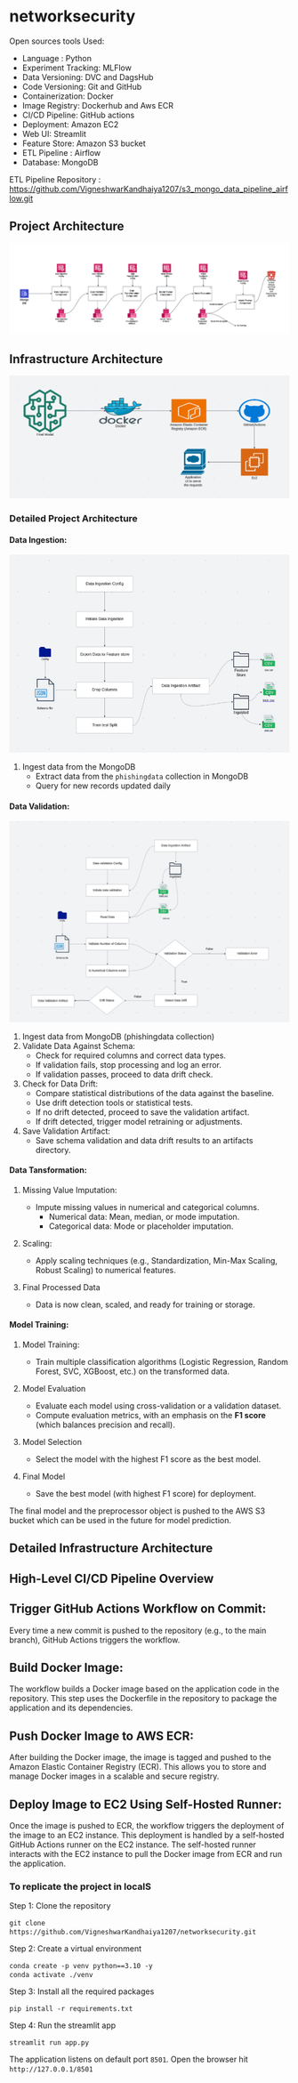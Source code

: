 # networksecurity

Open sources tools Used:

- Language : Python
- Experiment Tracking: MLFlow
- Data Versioning: DVC and DagsHub
- Code Versioning: Git and GitHub
- Containerization: Docker
- Image Registry: Dockerhub and Aws ECR
- CI/CD Pipeline: GitHub actions
- Deployment: Amazon EC2
- Web UI: Streamlit
- Feature Store: Amazon S3 bucket
- ETL Pipeline : Airflow
- Database: MongoDB

ETL Pipeline Repository : https://github.com/VigneshwarKandhaiya1207/s3_mongo_data_pipeline_airflow.git


## Project Architecture

![alt text](readme_images/ML_project_architecture.png)

## Infrastructure Architecture

![alt text](readme_images/infrastructure_architecture.png)

### Detailed Project Architecture 

#### Data Ingestion:

![alt text](readme_images/data_ingestion_workflow.png)


1. Ingest data from the MongoDB
   - Extract data from the `phishingdata` collection in MongoDB
   - Query for new records updated daily

#### Data Validation:

![alt text](readme_images/data_validation_workflow.png)

1. Ingest data from MongoDB (phishingdata collection)
2. Validate Data Against Schema:
   - Check for required columns and correct data types.
   - If validation fails, stop processing and log an error.
   - If validation passes, proceed to data drift check.
3. Check for Data Drift:
   - Compare statistical distributions of the data against the baseline.
   - Use drift detection tools or statistical tests.
   - If no drift detected, proceed to save the validation artifact.
   - If drift detected, trigger model retraining or adjustments.
4. Save Validation Artifact:
   - Save schema validation and data drift results to an artifacts directory.


#### Data Tansformation:

1. Missing Value Imputation:
   - Impute missing values in numerical and categorical columns.
     - Numerical data: Mean, median, or mode imputation.
     - Categorical data: Mode or placeholder imputation.

2. Scaling:
   - Apply scaling techniques (e.g., Standardization, Min-Max Scaling, Robust Scaling) to numerical features.

3. Final Processed Data
   - Data is now clean, scaled, and ready for training or storage.


#### Model Training:

1. Model Training:
   - Train multiple classification algorithms (Logistic Regression, Random Forest, SVC, XGBoost, etc.) on the transformed data.

2. Model Evaluation
   - Evaluate each model using cross-validation or a validation dataset.
   - Compute evaluation metrics, with an emphasis on the **F1 score** (which balances precision and recall).

3. Model Selection
   - Select the model with the highest F1 score as the best model.

4. Final Model
   - Save the best model (with highest F1 score) for deployment.

The final model and the preprocessor object is pushed to the AWS S3 bucket which can be used in the future for model prediction.

## Detailed Infrastructure Architecture

## High-Level CI/CD Pipeline Overview

## Trigger GitHub Actions Workflow on Commit:

Every time a new commit is pushed to the repository (e.g., to the main branch), GitHub Actions triggers the workflow.

## Build Docker Image:

The workflow builds a Docker image based on the application code in the repository. This step uses the Dockerfile in the repository to package the application and its dependencies.

## Push Docker Image to AWS ECR:

After building the Docker image, the image is tagged and pushed to the Amazon Elastic Container Registry (ECR). This allows you to store and manage Docker images in a scalable and secure registry.

## Deploy Image to EC2 Using Self-Hosted Runner:

Once the image is pushed to ECR, the workflow triggers the deployment of the image to an EC2 instance. This deployment is handled by a self-hosted GitHub Actions runner on the EC2 instance.
The self-hosted runner interacts with the EC2 instance to pull the Docker image from ECR and run the application.

### To replicate the project in localS

Step 1: Clone the repository

````
git clone https://github.com/VigneshwarKandhaiya1207/networksecurity.git
````

Step 2: Create a virtual environment

````
conda create -p venv python==3.10 -y
conda activate ./venv
````

Step 3: Install all the required packages

````
pip install -r requirements.txt
````

Step 4: Run the streamlit app

````
streamlit run app.py
````

The application listens on default port `8501`. 
Open the browser hit `http://127.0.0.1/8501`

